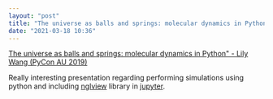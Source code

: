 ```yaml
---
layout: "post"
title: "The universe as balls and springs: molecular dynamics in Python"
date: "2021-03-18 10:36"
---
```

[The universe as balls and springs: molecular dynamics in Python" - Lily Wang (PyCon AU 2019)](https://www.youtube.com/watch?v=X5umNQDqfqQ)

Really interesting presentation regarding performing simulations using python and including [nglview](http://nglviewer.org/nglview/latest/) library in [jupyter](https://jupyter.org/).
